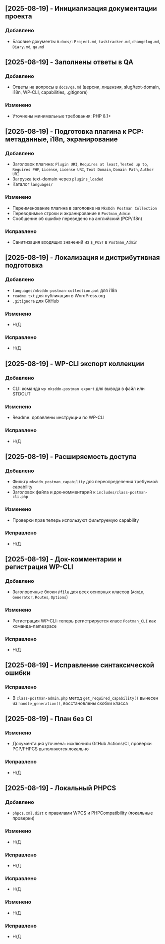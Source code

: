 <!--
@file: docs/changelog.md
@description: Хронологический журнал изменений проекта
@dependencies: docs/Project.md, docs/tasktracker.md
@created: 2025-08-19
-->

## [2025-08-19] - Инициализация документации проекта
### Добавлено
- Базовые документы в `docs/`: `Project.md`, `tasktracker.md`, `changelog.md`, `Diary.md`, `qa.md`

## [2025-08-19] - Заполнены ответы в QA
### Добавлено
- Ответы на вопросы в `docs/qa.md` (версии, лицензия, slug/text-domain, i18n, WP-CLI, capabilities, .gitignore)

### Изменено
- Уточнены минимальные требования: PHP 8.1+

## [2025-08-19] - Подготовка плагина к PCP: метаданные, i18n, экранирование
### Добавлено
- Заголовок плагина: `Plugin URI`, `Requires at least`, `Tested up to`, `Requires PHP`, `License`, `License URI`, `Text Domain`, `Domain Path`, `Author URI`
- Загрузка text-domain через `plugins_loaded`
- Каталог `languages/`

### Изменено
- Переименование плагина в заголовке на `MksDdn Postman Collection`
- Переводимые строки и экранирование в `Postman_Admin`
- Сообщение об ошибке переведено на английский (PCP/i18n)

### Исправлено
- Санитизация входящих значений из `$_POST` в `Postman_Admin`

## [2025-08-19] - Локализация и дистрибутивная подготовка
### Добавлено
- `languages/mksddn-postman-collection.pot` для i18n
- `readme.txt` для публикации в WordPress.org
- `.gitignore` для GitHub

### Изменено
- Н/Д

### Исправлено
- Н/Д

## [2025-08-19] - WP-CLI экспорт коллекции
### Добавлено
- CLI: команда `wp mksddn-postman export` для вывода в файл или STDOUT

### Изменено
- Readme: добавлены инструкции по WP-CLI

### Исправлено
- Н/Д

## [2025-08-19] - Расширяемость доступа
### Добавлено
- Фильтр `mksddn_postman_capability` для переопределения требуемой capability
- Заголовок файла и док-комментарий к `includes/class-postman-cli.php`

### Изменено
- Проверки прав теперь используют фильтруемую capability

### Исправлено
- Н/Д

## [2025-08-19] - Док-комментарии и регистрация WP-CLI
### Добавлено
- Заголовочные блоки `@file` для всех основных классов (`Admin`, `Generator`, `Routes`, `Options`)

### Изменено
- Регистрация WP-CLI: теперь регистрируется класс `Postman_CLI` как команда-namespace

### Исправлено
- Н/Д

## [2025-08-19] - Исправление синтаксической ошибки
### Исправлено
- В `class-postman-admin.php` метод `get_required_capability()` вынесен из `handle_generation()`, восстановлены скобки класса

## [2025-08-19] - План без CI
### Изменено
- Документация уточнена: исключили GitHub Actions/CI, проверки PCP/PHPCS выполняются локально

### Исправлено
- Н/Д

## [2025-08-19] - Локальный PHPCS
### Добавлено
- `phpcs.xml.dist` с правилами WPCS и PHPCompatibility (локальные проверки)

### Изменено
- Н/Д

### Исправлено
- Н/Д
### Исправлено
- Н/Д

### Изменено
- Н/Д

### Исправлено
- Н/Д


